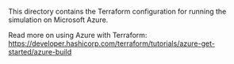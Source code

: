 This directory contains the Terraform configuration for
running the simulation on Microsoft Azure.

Read more on using Azure with Terraform:<br/>
https://developer.hashicorp.com/terraform/tutorials/azure-get-started/azure-build
